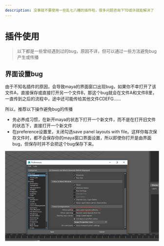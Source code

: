 ```yaml
---
description: 没事就不要使用一些乱七八糟的插件啦，很多问题咨询下TD或许就能解决了
---
```


# 插件使用

> 以下都是一些曾经遇到过的bug，原因不详，但可以通过一些方法避免bug产生或传播

## 界面设置bug

由于不知名插件的原因，会导致maya的界面窗口出现bug，如果你不幸打开了该文件A，直接保存或直接打开另一个文件B，那这个bug就会在文件A和文件B里，一直传到之后的流程中，途中还可能传给其他文件CDEFG……

所以，推荐以下操作避免bug的传播

* 务必养成习惯，在新开maya的状态下打开一个新文件，而不是在打开旧文件的状态下，直接打开一个新文件
* 在preference设置里，关闭勾选save panel layouts with file。这样你每次保存文件时，都不会保存你的maya窗口界面设置，所以即使你打开是由界面bug，但保存时并不会把这个bug保存下来。

![&#x5173;&#x95ED;save panel layouts](.gitbook/assets/guan-bi-save-panel-layouts.png)







